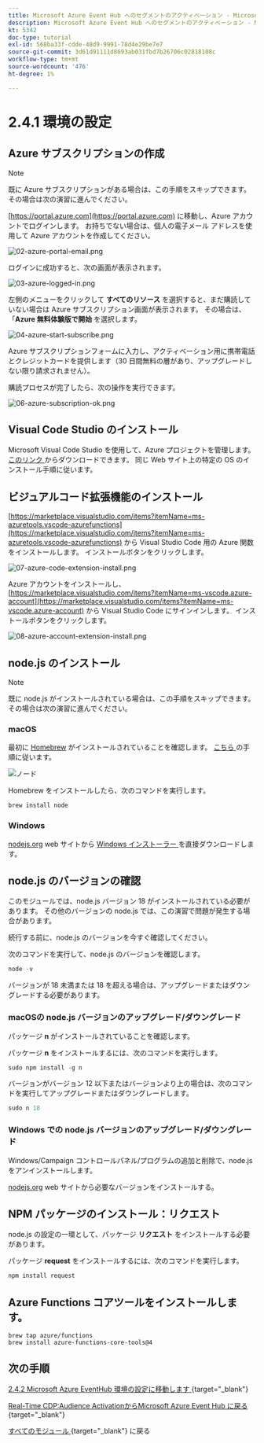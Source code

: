 ```yaml
---
title: Microsoft Azure Event Hub へのセグメントのアクティベーション - Microsoft Azure 環境を設定します
description: Microsoft Azure Event Hub へのセグメントのアクティベーション - Microsoft Azure 環境を設定します
kt: 5342
doc-type: tutorial
exl-id: 568ba33f-cdde-48d9-9991-78d4e29be7e7
source-git-commit: 3d61d91111d8693ab031fbd7b26706c02818108c
workflow-type: tm+mt
source-wordcount: '476'
ht-degree: 1%

---
```


# 2.4.1 環境の設定

## Azure サブスクリプションの作成

>[!NOTE]
>
>既に Azure サブスクリプションがある場合は、この手順をスキップできます。 その場合は次の演習に進んでください。

[https://portal.azure.com](https://portal.azure.com) に移動し、Azure アカウントでログインします。 お持ちでない場合は、個人の電子メール アドレスを使用して Azure アカウントを作成してください。

![02-azure-portal-email.png](./images/02azureportalemail.png)

ログインに成功すると、次の画面が表示されます。

![03-azure-logged-in.png](./images/03azureloggedin.png)

左側のメニューをクリックして **すべてのリソース** を選択すると、まだ購読していない場合は Azure サブスクリプション画面が表示されます。 その場合は、「**Azure 無料体験版で開始** を選択します。

![04-azure-start-subscribe.png](./images/04azurestartsubscribe.png)

Azure サブスクリプションフォームに入力し、アクティベーション用に携帯電話とクレジットカードを提供します（30 日間無料の層があり、アップグレードしない限り請求されません）。

購読プロセスが完了したら、次の操作を実行できます。

![06-azure-subscription-ok.png](./images/06azuresubscriptionok.png)

## Visual Code Studio のインストール

Microsoft Visual Code Studio を使用して、Azure プロジェクトを管理します。 [ このリンク ](https://code.visualstudio.com/download) からダウンロードできます。 同じ Web サイト上の特定の OS のインストール手順に従います。

## ビジュアルコード拡張機能のインストール

[https://marketplace.visualstudio.com/items?itemName=ms-azuretools.vscode-azurefunctions](https://marketplace.visualstudio.com/items?itemName=ms-azuretools.vscode-azurefunctions) から Visual Studio Code 用の Azure 関数をインストールします。 インストールボタンをクリックします。

![07-azure-code-extension-install.png](./images/07azurecodeextensioninstall.png)

Azure アカウントをインストールし、[https://marketplace.visualstudio.com/items?itemName=ms-vscode.azure-account](https://marketplace.visualstudio.com/items?itemName=ms-vscode.azure-account) から Visual Studio Code にサインインします。 インストールボタンをクリックします。

![08-azure-account-extension-install.png](./images/08azureaccountextensioninstall.png)

## node.js のインストール

>[!NOTE]
>
>既に node.js がインストールされている場合は、この手順をスキップできます。 その場合は次の演習に進んでください。

### macOS

最初に [Homebrew](https://brew.sh/) がインストールされていることを確認します。 [ こちら ](https://brew.sh/) の手順に従います。

![ ノード ](./images/brew.png)

Homebrew をインストールしたら、次のコマンドを実行します。

```javascript
brew install node
```

### Windows

[nodejs.org](https://nodejs.org/en/#home-downloadhead) web サイトから [Windows インストーラー ](https://nodejs.org/en/) を直接ダウンロードします。

## node.js のバージョンの確認

このモジュールでは、node.js バージョン 18 がインストールされている必要があります。 その他のバージョンの node.js では、この演習で問題が発生する場合があります。

続行する前に、node.js のバージョンを今すぐ確認してください。

次のコマンドを実行して、node.js のバージョンを確認します。

```javascript
node -v
```

バージョンが 18 未満または 18 を超える場合は、アップグレードまたはダウングレードする必要があります。

### macOSの node.js バージョンのアップグレード/ダウングレード

パッケージ **n** がインストールされていることを確認します。

パッケージ **n** をインストールするには、次のコマンドを実行します。

```javascript
sudo npm install -g n
```

バージョンがバージョン 12 以下またはバージョンより上の場合は、次のコマンドを実行してアップグレードまたはダウングレードします。

```javascript
sudo n 18
```

### Windows での node.js バージョンのアップグレード/ダウングレード

Windows/Campaign コントロールパネル/プログラムの追加と削除で、node.js をアンインストールします。

[nodejs.org](https://nodejs.org/en/) web サイトから必要なバージョンをインストールする。

## NPM パッケージのインストール：リクエスト

node.js の設定の一環として、パッケージ **リクエスト** をインストールする必要があります。

パッケージ **request** をインストールするには、次のコマンドを実行します。

```javascript
npm install request
```

## Azure Functions コアツールをインストールします。

```
brew tap azure/functions
brew install azure-functions-core-tools@4
```

## 次の手順

[2.4.2 Microsoft Azure EventHub 環境の設定に移動します ](./ex2.md){target="_blank"}

[Real-Time CDP:Audience ActivationからMicrosoft Azure Event Hub に戻る ](./segment-activation-microsoft-azure-eventhub.md){target="_blank"}

[ すべてのモジュール ](./../../../../overview.md){target="_blank"} に戻る
